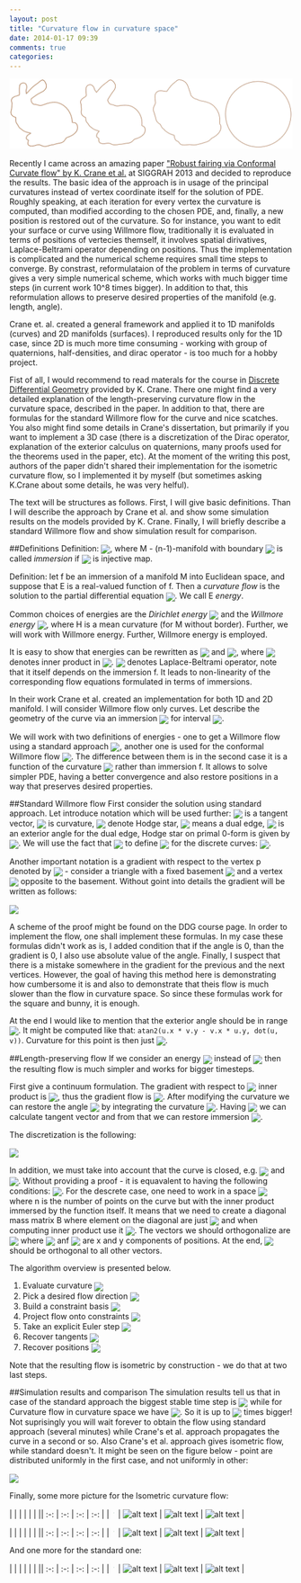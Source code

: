 ```yaml
---
layout: post
title: "Curvature flow in curvature space"
date: 2014-01-17 09:39
comments: true
categories: 
---
```

![alt text](/images/curv-flow/bunny.png "")

Recently I came across an amazing paper ["Robust fairing via Conformal Curvate flow" by K. Crane et al.](http://www.cs.columbia.edu/~keenan/Projects/ConformalWillmoreFlow/paper.pdf) at SIGGRAH 2013 and decided to reproduce the results.
The basic idea of the approach is in usage of the principal curvatures instead of vertex coordinate itself for the solution of PDE. Roughly speaking, at each iteration for every vertex the curvature is computed, than modified according to the chosen PDE, and, finally, a new position is restored out of the curvature. So for instance, you want to edit your surface or curve using Willmore flow, traditionally it is 
evaluated in terms of positions of  vertecies themself, it involves spatial dirivatives, Laplace-Beltrami operator depending on positions. Thus the implementation is complicated and the numerical scheme requires small time steps to converge. By constrast, reformulataion of the problem in terms of curvature gives a very simple numerical scheme, which works with much bigger time steps (in current work 10^8 times bigger). In addition to that, this reformulation allows to
preserve desired properties of the manifold (e.g. length, angle).

Crane et. al. created a general framework and applied it to 1D manifolds (curves) and 2D manifolds (surfaces). I reproduced results only for the 1D case, since 2D is much more time consuming - working with group of quaternions, half-densities, and dirac operator - is too much for a hobby project.

<!--more-->
Fist of all, I would recommend to read materals for the course in [Discrete Differential Geometry](http://brickisland.net/cs177fa12/?p=320) provided by K. Crane. There one might find a very detailed explanation of the length-preserving
curvature flow in the curvature space, described in the paper. In addition to that, there are formulas for the standard Willmore flow for the curve and nice scatches. You also might find some details in Crane's dissertation, but primarily if you want to implement a 3D case (there is a discretization of the Dirac operator, explanation of the exterior calculus on quaternions, many proofs used for the theorems used in the paper, etc). At the moment of the writing this post, authors of the paper didn't shared their implementation for the isometric curvature flow, so I implemented it by myself (but sometimes asking K.Crane about some details, he was very helful). 

The text will be structures as follows. First, I will give basic definitions. Than I will describe the approach by Crane et al. and show some simulation results on the models provided by K. Crane. Finally, I will briefly describe a standard Willmore flow and show simulation result for comparison.

##Definitions
Definition:  <img src="http://latex.codecogs.com/gif.latex?f:M \rightarrow \mathbb{R}^n" style="border: none; box-shadow: none;vertical-align:middle"/>, where M - (n-1)-manifold with boundary  <img src="http://latex.codecogs.com/gif.latex?\partial{M}" style="border: none; box-shadow: none;vertical-align:middle"/> is called  *immersion* if  <img src="http://latex.codecogs.com/gif.latex?D_pf:T_p M \rightarrow T_{f(p)} \mathbb{R}^n" style="border: none; box-shadow: none;vertical-align:middle"/> is injective map.


Definition: let f be an immersion of a manifold M into Euclidean space, and suppose that E is a real-valued function of f. Then a *curvature flow* is the solution to the partial differential equation
 <img src="http://latex.codecogs.com/gif.latex?\dot{f} = - \nabla{E(f)}" style="border: none; box-shadow: none;vertical-align:middle"/>. We call E *energy*.


Common choices of energies are the *Dirichlet energy*  <img src="http://latex.codecogs.com/gif.latex?E_D(f) = \frac{1}{4} \int\limits_M |\nabla f|^2 \mathrm{d}A" style="border: none; box-shadow: none;vertical-align:middle"/> and the *Willmore energy*
  <img src="http://latex.codecogs.com/gif.latex?E_w(f)=\int\limits_M H^2 \mathrm{d}A" style="border: none; box-shadow: none;vertical-align:middle"/>, where H is a mean curvature (for M without border). Further, we will work with Willmore energy. Further, Willmore energy is employed.

 
 It is easy to show that energies can be rewritten as  <img src="http://latex.codecogs.com/gif.latex?E_D=\ll\Delta f, f\gg" style="border: none; box-shadow: none;vertical-align:middle"/> and <img src="http://latex.codecogs.com/gif.latex?$E_W = \ll \Delta f, \Delta f \gg = \ll \Delta^2 f, f\gg" style="border: none; box-shadow: none;vertical-align:middle"/>, where  <img src="http://latex.codecogs.com/gif.latex?\ll,\gg" style="border: none; box-shadow: none;vertical-align:middle"/> denotes inner product in  <img src="http://latex.codecogs.com/gif.latex?L^2" style="border: none; box-shadow: none;vertical-align:middle"/>. 
 <img src="http://latex.codecogs.com/gif.latex?\Delta" style="border: none; box-shadow: none;vertical-align:middle"/> denotes Laplace-Beltrami operator, note that it itself depends on the immersion f. It leads to non-linearity of the corresponding flow equations formulated in terms of immersions.

 
In their work Crane et al. created an implementation for both 1D and 2D manifold. I will consider Willmore flow only curves. Let describe the geometry of the curve via an immersion  <img src="http://latex.codecogs.com/gif.latex?f:I \rightarrow \mathbb{R}^2, s \rightarrow f(s)" style="border: none; box-shadow: none;vertical-align:middle"/> for interval  <img src="http://latex.codecogs.com/gif.latex?I= [0, L]" style="border: none; box-shadow: none;vertical-align:middle"/>.


 We will work with two definitions of energies - one to get a Willmore flow using a standard approach  <img src="http://latex.codecogs.com/gif.latex?E_1(f)=\int\limits_0^L  k^2 \mathrm{d}s" style="border: none; box-shadow: none;vertical-align:middle"/>, another one is used for the conformal 
 Willmore flow  <img src="http://latex.codecogs.com/gif.latex?E_2(k)=\int\limits_0^L  k^2 \mathrm{d}s" style="border: none; box-shadow: none;vertical-align:middle"/>. The difference between them is in the second case it is a function of the curvature  <img src="http://latex.codecogs.com/gif.latex?k" style="border: none; box-shadow: none;vertical-align:middle"/> rather than immersion f. It allows to solve simpler PDE, having a better convergence and also restore positions in a way that preserves desired properties.

##Standard Willmore flow
First consider the solution using standard approach. Let introduce notation which will be used further:  <img src="http://latex.codecogs.com/gif.latex?T=(cos(\theta), sin(\theta)" style="border: none; box-shadow: none;vertical-align:middle"/> is a tangent vector,  <img src="http://latex.codecogs.com/gif.latex?k=\frac{\mathrm d}{\mathrm d s} \left( \theta(s) \right)" style="border: none; box-shadow: none;vertical-align:middle"/> is curvature, 
 <img src="http://latex.codecogs.com/gif.latex?\ast" style="border: none; box-shadow: none;vertical-align:middle"/> denote Hodge star,  <img src="http://latex.codecogs.com/gif.latex?e^*" style="border: none; box-shadow: none;vertical-align:middle"/> means a dual edge,  <img src="http://latex.codecogs.com/gif.latex?\phi" style="border: none; box-shadow: none;vertical-align:middle"/> is an exterior angle for the dual edge, Hodge star on primal 0-form is given by 
 <img src="http://latex.codecogs.com/gif.latex?(\ast_0)_{ii}=L_i=0.5(|f_{i+1} - f_i|+|f_i - f_{i-1}|)" style="border: none; box-shadow: none;vertical-align:middle"/>. We will use the fact that <img src="http://latex.codecogs.com/gif.latex?k=\ast \phi" style="border: none; box-shadow: none;vertical-align:middle"/> to define  <img src="http://latex.codecogs.com/gif.latex?E_1" style="border: none; box-shadow: none;vertical-align:middle"/> for the discrete curves:  <img src="http://latex.codecogs.com/gif.latex?E_1(f)=\sum \phi_i^2/L_i" style="border: none; box-shadow: none;vertical-align:middle"/>.


 Another important notation is a gradient with respect to the vertex p denoted by   <img src="http://latex.codecogs.com/gif.latex?\nabla_{p}" style="border: none; box-shadow: none;vertical-align:middle"/> - consider a triangle with a fixed basement  <img src="http://latex.codecogs.com/gif.latex?u" style="border: none; box-shadow: none;vertical-align:middle"/> and a vertex  <img src="http://latex.codecogs.com/gif.latex?p" style="border: none; box-shadow: none;vertical-align:middle"/> opposite to the basement. Without goint into details the gradient will be written as follows:

<img src="http://latex.codecogs.com/gif.latex?\nabla_{\gamma_{i-1}} E_i &=& \frac{\varphi_i}{L_i L_{i-1}} \left( \frac{v_{\perp u}}{A_i} + \frac{\varphi_i}{2L_i} \hat{u} \right)\\ 
\nabla_{\gamma_{i+1}} E_i &=& \frac{\varphi_i}{L_i^2} \left( \frac{u_{\perp v}-v_{\perp u}}{A_i} + \frac{\varphi_i}{2L_i} (\hat{v}-\hat{u}) \right)\\ 
\nabla_{\gamma_i} E_i &=& -\frac{\varphi_i}{L_i L_{i+1}} \left( \frac{u_{\perp v}}{A_i} + \frac{\varphi_i}{2L_i} \hat{v} \right)\\
" style="border: none; box-shadow: none;vertical-align:middle"/>


A scheme of the proof might be found on the DDG course page. In order to implement the flow, one shall implement these formulas. In my case these formulas didn't work as is, I added condition that if the angle is 0, than the gradient is 0, I also use absolute value of the angle. Finally, I suspect that there is a mistake somewhere in the gradient for the previous and the next vertices. However, the goal of having this method here is demonstrating how cumbersome it is and also to demonstrate that theis flow is much slower than the flow in curvature space. So since these formulas work for the square and bunny, it is enough.

At the end I would like to mention that the exterior angle should be in range <img src="http://latex.codecogs.com/gif.latex?\[-\pi, \pi\]" style="border: none; box-shadow: none;vertical-align:middle"/>.
It might be computed like that: `atan2(u.x * v.y - v.x * u.y, dot(u, v))`. Curvature for this point is then just <img src="http://latex.codecogs.com/gif.latex?\kappa_i = \phi_i / L_i" style="border: none; box-shadow: none;vertical-align:middle"/>.

##Length-preserving flow
If we consider an energy <img src="http://latex.codecogs.com/gif.latex?E_2" style="border: none; box-shadow: none;vertical-align:middle"/> instead of <img src="http://latex.codecogs.com/gif.latex?E_1" style="border: none; box-shadow: none;vertical-align:middle"/> then the resulting flow is much simpler and works for bigger timesteps. 

First give a continuum formulation. The gradient with respect to <img src="http://latex.codecogs.com/gif.latex?L^2" style="border: none; box-shadow: none;vertical-align:middle"/> inner product is <img src="http://latex.codecogs.com/gif.latex?\nabla E(k) = -2k" style="border: none; box-shadow: none;vertical-align:middle"/>,
thus the gradient flow is <img src="http://latex.codecogs.com/gif.latex?\dot{k} = -2k" style="border: none; box-shadow: none;vertical-align:middle"/>. After modifying the curvature we can restore the angle <img src="http://latex.codecogs.com/gif.latex?\theta" style="border: none; box-shadow: none;vertical-align:middle"/> by integrating the curvature <img src="http://latex.codecogs.com/gif.latex?\theta(s) = \theta_0 + \int_0^s d\theta = \theta_0 + \int_0^s \kappa\ ds" style="border: none; box-shadow: none;vertical-align:middle"/>. Having <img src="http://latex.codecogs.com/gif.latex?\theta" style="border: none; box-shadow: none;vertical-align:middle"/> we can calculate tangent vector and from that we can restore immersion <img src="http://latex.codecogs.com/gif.latex?f(s) = f_0 + \int_I T(s)\ ds" style="border: none; box-shadow: none;vertical-align:middle"/>.

The discretization is the following:


<img src="http://latex.codecogs.com/gif.latex?\kappa^{t} = \kappa^{t-1} + \tau \nabla E(\kappa^{t-1})\\
L_i = \frac{1}{2}( |\gamma_{i+1}-\gamma_i| + |\gamma_i-\gamma_{i-1}| )\\
\phi^{i}=L_{i}\kappa^{t}_i\\
\theta_i = \sum_{k=0}^i \varphi_k\\
T_i = (\cos\theta_i,\sin\theta_i)\\
\gamma_i = \sum_{k=0}^i L_k T_k
" style="border: none; box-shadow: none;vertical-align:middle"/>

In addition, we must take into account that the curve is closed, e.g. <img src="http://latex.codecogs.com/gif.latex?f(0) = f(L)" style="border: none; box-shadow: none;vertical-align:middle"/> and <img src="http://latex.codecogs.com/gif.latex?T(0) = T(L)" style="border: none; box-shadow: none;vertical-align:middle"/>. Without providing a proof - it is equavalent to having the following conditions: <img src="http://latex.codecogs.com/gif.latex?\langle \dot{\kappa}, 1 \rangle = \langle \dot{\kappa}, \gamma_x \rangle = \langle \dot{\kappa}, \gamma_y \rangle = 0" style="border: none; box-shadow: none;vertical-align:middle"/>. For the descrete case, one need to work in a space <img src="http://latex.codecogs.com/gif.latex?R^n" style="border: none; box-shadow: none;vertical-align:middle"/> where n is the number of points on the curve 
but with the inner product immersed by the function itself. It means that we need to create a diagonal mass matrix B where element on the diagonal are just <img src="http://latex.codecogs.com/gif.latex?L_i" style="border: none; box-shadow: none;vertical-align:middle"/> and when computing inner product use it
<img src="http://latex.codecogs.com/gif.latex?\langle u, v \rangle = \mathsf{u^T B v}" style="border: none; box-shadow: none;vertical-align:middle"/>. The vectors we should orthogonalize are <img src="http://latex.codecogs.com/gif.latex?{1, f^x, f^y, \dot{\kappa}}" style="border: none; box-shadow: none;vertical-align:middle"/> where <img src="http://latex.codecogs.com/gif.latex?f^x" style="border: none; box-shadow: none;vertical-align:middle"/> anf <img src="http://latex.codecogs.com/gif.latex?f^y" style="border: none; box-shadow: none;vertical-align:middle"/> are x and y components of positions. At the end, <img src="http://latex.codecogs.com/gif.latex?\dot{\kappa}" style="border: none; box-shadow: none;vertical-align:middle"/> should be orthogonal to all other vectors.

The algorithm overview is presented below.

1. Evaluate curvature <img src="http://latex.codecogs.com/gif.latex?k \leftarrow \frac{1}{2}\langleN, \Delta f\rangle" style="border: none; box-shadow: none;vertical-align:middle"/>
2. Pick a desired flow direction <img src="http://latex.codecogs.com/gif.latex?\dot{k} \leftarrow -\nabla E_2(k)" style="border: none; box-shadow: none;vertical-align:middle"/>
3. Build a constraint basis <img src="http://latex.codecogs.com/gif.latex?Orthogonalize \{1, f^x, f^y\} " style="border: none; box-shadow: none;vertical-align:middle"/>
4. Project flow onto constraints <img src="http://latex.codecogs.com/gif.latex?\dot{k} \leftarrow \dot{k} - \sum \ll\dot{k}, c_i \gg c_i " style="border: none; box-shadow: none;vertical-align:middle"/>
5. Take an explicit Euler step <img src="http://latex.codecogs.com/gif.latex?k \leftarrow k + \tau \dot{k}" style="border: none; box-shadow: none;vertical-align:middle"/>
6. Recover tangents <img src="http://latex.codecogs.com/gif.latex? T \leftarrow Integrate(k) " style="border: none; box-shadow: none;vertical-align:middle"/>
7. Recover positions <img src="http://latex.codecogs.com/gif.latex? f \leftarrow Integrate(T) " style="border: none; box-shadow: none;vertical-align:middle"/>

Note that the resulting flow is isometric by construction - we do that at two last steps.

##Simulation results and comparison
The simulation results tell us that in case of the standard approach the biggest stable time step is <img src="http://latex.codecogs.com/gif.latex?\tau <= 10^{-9}" style="border: none; box-shadow: none;vertical-align:middle"/> while for Curvature flow in curvature space we have  <img src="http://latex.codecogs.com/gif.latex?\tau < 1" style="border: none; box-shadow: none;vertical-align:middle"/>.
So it is up to <img src="http://latex.codecogs.com/gif.latex?10^{9}" style="border: none; box-shadow: none;vertical-align:middle"/> times bigger! Not suprisingly you will wait forever to obtain the flow using standard approach (several minutes) while Crane's et al. approach propagates the curve in a second or so.
Also Crane's et al. approach gives isometric flow, while standard doesn't. It might be seen on the figure below - point are distributed uniformly in the first case, and not uniformly in other:

 <img src="../../../../../images/curv-flow/crane-vs-standard.png" style="vertical-align:middle; background:white"/>

Finally, some more picture for the Isometric curvature flow:


| | | | | |
|| :-: | :-: | :-: | :-: |
|<img src="../../../../../images/curv-flow/star1.png" style="scale: 0.1">| ![alt text](../../../../../images/curv-flow/star2.png "") | ![alt text](../../../../../images/curv-flow/star3.png "") | ![alt text](../../../../../images/curv-flow/star4.png "") |

| | | | | |
|| :-: | :-: | :-: | :-: |
|<img src="../../../../../images/curv-flow/square1.png" style="scale: 0.1">| ![alt text](../../../../../images/curv-flow/square2.png "") | ![alt text](../../../../../images/curv-flow/square3.png "") | ![alt text](../../../../../images/curv-flow/square4.png "") |

And one more for the standard one:


| | | | | |
|| :-: | :-: | :-: | :-: |
|<img src="../../../../../images/curv-flow/square-w1.png" style="scale: 0.1">| ![alt text](../../../../../images/curv-flow/square-w2.png "") | ![alt text](../../../../../images/curv-flow/square-w3.png "") | ![alt text](../../../../../images/curv-flow/square-w4.png "") |




